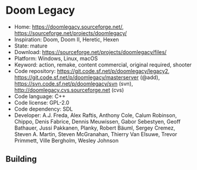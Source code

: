 # Doom Legacy

- Home: https://doomlegacy.sourceforge.net/, https://sourceforge.net/projects/doomlegacy/
- Inspiration: Doom, Doom II, Heretic, Hexen
- State: mature
- Download: https://sourceforge.net/projects/doomlegacy/files/
- Platform: Windows, Linux, macOS
- Keyword: action, remake, content commercial, original required, shooter
- Code repository: https://git.code.sf.net/p/doomlegacy/legacy2, https://git.code.sf.net/p/doomlegacy/masterserver (@add), https://svn.code.sf.net/p/doomlegacy/svn (svn), http://doomlegacy.cvs.sourceforge.net (cvs)
- Code language: C++
- Code license: GPL-2.0
- Code dependency: SDL
- Developer: A.J. Freda, Alex Raftis, Anthony Cole, Calum Robinson, Chippo, Denis Fabrice, Dennis Meuwissen, Gabor Sebestyen, Geoff Bathauer, Jussi Pakkanen, Planky, Robert Bäuml, Sergey Cremez, Steven A. Martin, Steven McGranahan, Thierry Van Elsuwe, Trevor Primmett, Ville Bergholm, Wesley Johnson

## Building
